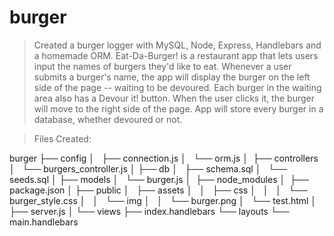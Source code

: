 # burger

>Created a burger logger with MySQL, Node, Express, Handlebars and a homemade ORM.
>Eat-Da-Burger! is a restaurant app that lets users input the names of burgers they'd like to eat.  Whenever a user submits a burger's name, the app will display the burger on the left side of the page -- waiting to be devoured.  Each burger in the waiting area also has a Devour it! button. When the user clicks it, the burger will move to the right side of the page.  App will store every burger in a database, whether devoured or not.


>Files Created:

burger
├── config
│   ├── connection.js
│   └── orm.js
│ 
├── controllers
│   └── burgers_controller.js
│
├── db
│   ├── schema.sql
│   └── seeds.sql
│
├── models
│   └── burger.js
│ 
├── node_modules
│ 
├── package.json
│
├── public
│   ├── assets
│   │   ├── css
│   │   │   └── burger_style.css
│   │   └── img
│   │       └── burger.png
│   └── test.html
│
├── server.js
│
└── views
    ├── index.handlebars
    └── layouts
        └── main.handlebars


  
